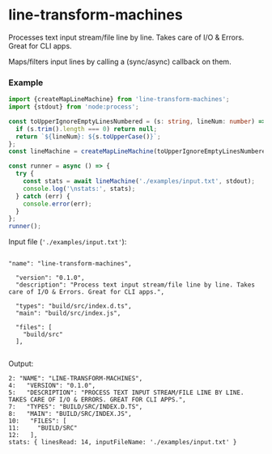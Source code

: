 # line-transform-machines

Processes text input stream/file line by line. Takes care of I/O &amp; Errors. Great for CLI apps.

Maps/filters input lines by calling a (sync/async) callback on them.

### Example

```ts
import {createMapLineMachine} from 'line-transform-machines';
import {stdout} from 'node:process';

const toUpperIgnoreEmptyLinesNumbered = (s: string, lineNum: number) => {
  if (s.trim().length === 0) return null;
  return `${lineNum}: ${s.toUpperCase()}`;
};
const lineMachine = createMapLineMachine(toUpperIgnoreEmptyLinesNumbered);

const runner = async () => {
  try {
    const stats = await lineMachine('./examples/input.txt', stdout);
    console.log('\nstats:', stats);
  } catch (err) {
    console.error(err);
  }
};
runner();
```

Input file (`'./examples/input.txt'`):

```

"name": "line-transform-machines",

  "version": "0.1.0",
  "description": "Process text input stream/file line by line. Takes care of I/O & Errors. Great for CLI apps.",

  "types": "build/src/index.d.ts",
  "main": "build/src/index.js",

  "files": [
    "build/src"
  ],


```

Output:

```
2: "NAME": "LINE-TRANSFORM-MACHINES",
4:   "VERSION": "0.1.0",
5:   "DESCRIPTION": "PROCESS TEXT INPUT STREAM/FILE LINE BY LINE. TAKES CARE OF I/O & ERRORS. GREAT FOR CLI APPS.",
7:   "TYPES": "BUILD/SRC/INDEX.D.TS",
8:   "MAIN": "BUILD/SRC/INDEX.JS",
10:   "FILES": [
11:     "BUILD/SRC"
12:   ],
stats: { linesRead: 14, inputFileName: './examples/input.txt' }
```
